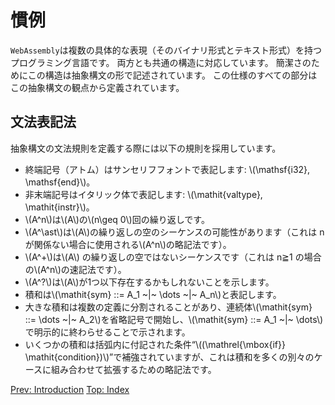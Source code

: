 <script async="async" src="https://cdnjs.cloudflare.com/ajax/libs/mathjax/2.7.5/latest.js?config=TeX-AMS-MML_HTMLorMML"></script>
<script type="text/x-mathjax-config">MathJax.Hub.Config({"TeX": {"MAXBUFFER": 30720}})</script>

# 慣例

`WebAssembly`は複数の具体的な表現（そのバイナリ形式とテキスト形式）を持つプログラミング言語です。
両方とも共通の構造に対応しています。
簡潔さのためにこの構造は抽象構文の形で記述されています。
この仕様のすべての部分はこの抽象構文の観点から定義されています。

## 文法表記法

抽象構文の文法規則を定義する際には以下の規則を採用しています。

<ul class="simple">
    <li>終端記号（アトム）はサンセリフフォントで表記します: <span class="math notranslate nohighlight">\(\mathsf{i32}, \mathsf{end}\)</span>。</li>
    <li>非末端記号はイタリック体で表記します: <span class="math notranslate nohighlight">\(\mathit{valtype}, \mathit{instr}\)</span>。</li>
    <li><span class="math notranslate nohighlight">\(A^n\)</span>は<span class="math notranslate nohighlight">\(A\)</span>の<span class="math notranslate nohighlight">\(n\geq 0\)</span>回の繰り返しです。</li>
    <li><span class="math notranslate nohighlight">\(A^\ast\)</span>は<span class="math notranslate nohighlight">\(A\)の繰り返しの空のシーケンスの可能性があります（これは n が関係ない場合に使用される<span class="math notranslate nohighlight">\(A^n\)</span>の略記法です）。</span></li>
    <li><span class="math notranslate nohighlight">\(A^+\)</span>は<span class="math notranslate nohighlight">\(A\)</span> の繰り返しの空ではないシーケンスです（これは n≧1 の場合の<span class="math notranslate nohighlight">\(A^n\)</span>の速記法です）。</li>
    <li><span class="math notranslate nohighlight">\(A^?\)</span>は<span class="math notranslate nohighlight">\(A\)</span>が1つ以下存在するかもしれないことを示します。</li>
    <li>積和は<span class="math notranslate nohighlight">\(\mathit{sym} ::= A_1 ~|~ \dots ~|~ A_n\)</span>と表記します。</li>
    <li>大きな積和は複数の定義に分割されることがあり、連続体<span class="math notranslate nohighlight">\(\mathit{sym} ::= \dots ~|~ A_2\)</span>を省略記号で開始し、<span class="math notranslate nohighlight">\(\mathit{sym} ::= A_1 ~|~ \dots\)</span>で明示的に終わらせることで示されます。</li>
    <li>いくつかの積和は括弧内に付記された条件“<span class="math notranslate nohighlight">\((\mathrel{\mbox{if}} \mathit{condition})\)</span>”で補強されていますが、これは積和を多くの別々のケースに組み合わせて拡張するための略記法です。</li>
</ul>

<footer>
    <nav>
        <a href="Introduction" rel="prev">Prev: Introduction</a>
        <a href="./">Top: Index</a>
    </nav>
</footer>